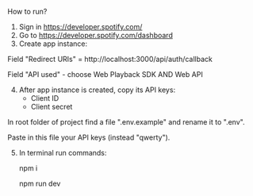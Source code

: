 How to run?

1. Sign in https://developer.spotify.com/
2. Go to https://developer.spotify.com/dashboard
3. Create app instance:

Field "Redirect URIs" = http://localhost:3000/api/auth/callback

Field "API used" - choose Web Playback SDK AND Web API

4. After app instance is created, copy its API keys:
   - Client ID
   - Client secret

In root folder of project find a file ".env.example" and rename it to ".env".

Paste in this file your API keys (instead "qwerty").

 5. In terminal run commands:

    npm i
    
    npm run dev
    

